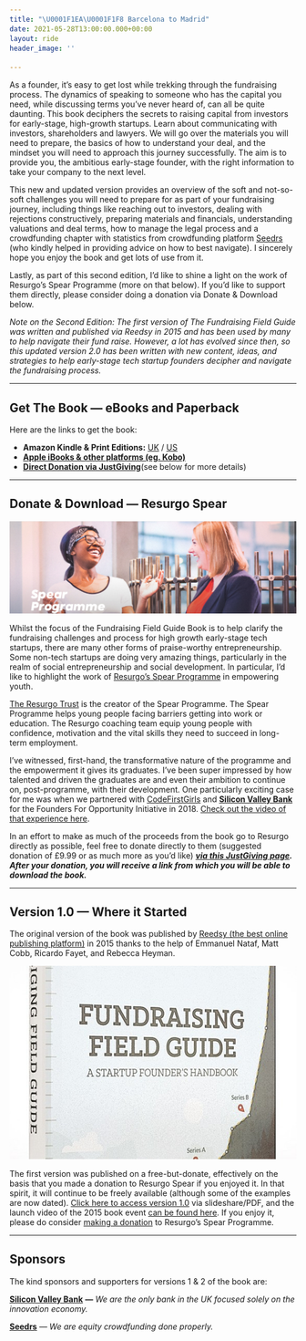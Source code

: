 ```yaml
---
title: "\U0001F1EA\U0001F1F8 Barcelona to Madrid"
date: 2021-05-28T13:00:00.000+00:00
layout: ride
header_image: ''

---
```

As a founder, it’s easy to get lost while trekking through the fundraising process. The dynamics of speaking to someone who has the capital you need, while discussing terms you’ve never heard of, can all be quite daunting. This book deciphers the secrets to raising capital from investors for early-stage, high-growth startups. Learn about communicating with investors, shareholders and lawyers. We will go over the materials you will need to prepare, the basics of how to understand your deal, and the mindset you will need to approach this journey successfully. The aim is to provide you, the ambitious early-stage founder, with the right information to take your company to the next level.

This new and updated version provides an overview of the soft and not-so-soft challenges you will need to prepare for as part of your fundraising journey, including things like reaching out to investors, dealing with rejections constructively, preparing materials and financials, understanding valuations and deal terms, how to manage the legal process and a crowdfunding chapter with statistics from crowdfunding platform [Seedrs](https://www.seedrs.com/) (who kindly helped in providing advice on how to best navigate). I sincerely hope you enjoy the book and get lots of use from it.

Lastly, as part of this second edition, I’d like to shine a light on the work of Resurgo’s Spear Programme (more on that below). If you’d like to support them directly, please consider doing a donation via Donate & Download below.

_Note on the Second Edition: The first version of The Fundraising Field Guide was written and published via Reedsy in 2015 and has been used by many to help navigate their fund raise. However, a lot has evolved since then, so this updated version 2.0 has been written with new content, ideas, and strategies to help early-stage tech startup founders decipher and navigate the fundraising process._

***

## Get The Book — eBooks and Paperback

Here are the links to get the book:

* **Amazon Kindle & Print Editions:** [UK](https://www.amazon.co.uk/Fundraising-Field-Guide-Founders-Handbook-ebook/dp/B012CZT24U/ref=sr_1_1?dchild=1&keywords=fundraising+field+guide&qid=1621872506&sr=8-1) / [US](https://www.amazon.com/dp/1786130084/ref=tmm_pap_swatch_0?_encoding=UTF8&qid=1621872202&sr=8-3)
* [**Apple iBooks & other platforms (eg. Kobo)**](https://books2read.com/u/m2RyD7)
* [**Direct Donation via JustGiving**](https://www.justgiving.com/fundraising/fundraisingfieldguide-charity-3)(see below for more details)

***

## Donate & Download — Resurgo Spear

![](/uploads/0-uhqnvvqt4u55fahy.png)

Whilst the focus of the Fundraising Field Guide Book is to help clarify the fundraising challenges and process for high growth early-stage tech startups, there are many other forms of praise-worthy entrepreneurship. Some non-tech startups are doing very amazing things, particularly in the realm of social entrepreneurship and social development. In particular, I’d like to highlight the work of [Resurgo’s Spear Programme](https://resurgo.org.uk/spear-programme/the-spear-programme/) in empowering youth.

[The Resurgo Trust](https://resurgo.org.uk/) is the creator of the Spear Programme. The Spear Programme helps young people facing barriers getting into work or education. The Resurgo coaching team equip young people with confidence, motivation and the vital skills they need to succeed in long-term employment.

I’ve witnessed, first-hand, the transformative nature of the programme and the empowerment it gives its graduates. I’ve been super impressed by how talented and driven the graduates are and even their ambition to continue on, post-programme, with their development. One particularly exciting case for me was when we partnered with [CodeFirstGirls](https://codefirstgirls.org.uk/) and [**Silicon Valley Bank**](https://www.svb.com/uk) for the Founders For Opportunity Initiative in 2018. [Check out the video of that experience here](https://www.youtube.com/watch?v=Sf-hvtMAWIA).

In an effort to make as much of the proceeds from the book go to Resurgo directly as possible, feel free to donate directly to them (suggested donation of £9.99 or as much more as you’d like) [**_via this JustGiving page_**](https://www.justgiving.com/fundraising/fundraisingfieldguide-charity-3)**_. After your donation, you will receive a link from which you will be able to download the book._**

***

## Version 1.0 — Where it Started

The original version of the book was published by [Reedsy (the best online publishing platform)](https://reedsy.com/) in 2015 thanks to the help of Emmanuel Nataf, Matt Cobb, Ricardo Fayet, and Rebecca Heyman.

![](/uploads/book_cover_3d-554x372.jpg)

The first version was published on a free-but-donate, effectively on the basis that you made a donation to Resurgo Spear if you enjoyed it. In that spirit, it will continue to be freely available (although some of the examples are now dated). [Click here to access version 1.0](https://www.slideshare.net/carloseduardoespinal/fundraising-field-guide) via slideshare/PDF, and the launch video of the 2015 book event [can be found here](https://youtu.be/hksUB59-YdM). If you enjoy it, please do consider [making a donation](https://www.justgiving.com/fundraising/fundraisingfieldguide-charity-3) to Resurgo’s Spear Programme.

***

## Sponsors

The kind sponsors and supporters for versions 1 & 2 of the book are:

[**Silicon Valley Bank**](https://www.svb.com/uk) **—** _We are the only bank in the UK focused solely on the innovation economy._

[**Seedrs**](https://www.seedrs.com/) — _We are equity crowdfunding done properly._